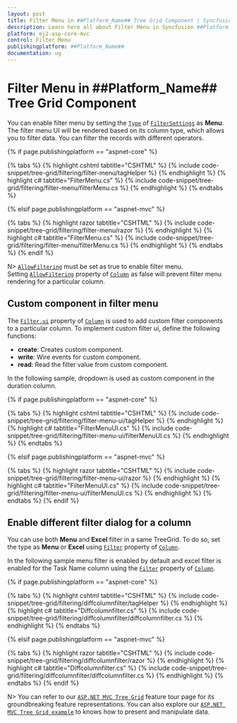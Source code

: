 ```yaml
---
layout: post
title: Filter Menu in ##Platform_Name## Tree Grid Component | Syncfusion
description: Learn here all about Filter Menu in Syncfusion ##Platform_Name## Tree Grid component of Syncfusion Essential JS 2 and more.
platform: ej2-asp-core-mvc
control: Filter Menu
publishingplatform: ##Platform_Name##
documentation: ug
---
```



# Filter Menu in ##Platform_Name## Tree Grid Component

You can enable filter menu by setting the [`Type`](https://help.syncfusion.com/cr/cref_files/aspnetcore-js2/Syncfusion.EJ2~Syncfusion.EJ2.TreeGrid.TreeGridFilterSettings~Type.html) of [`FilterSettings`](https://help.syncfusion.com/cr/cref_files/aspnetcore-js2/Syncfusion.EJ2~Syncfusion.EJ2.TreeGrid.TreeGridFilterSettings.html) as **Menu**. The filter menu UI will be rendered based on its column type, which allows you to filter data.
You can filter the records with different operators.

{% if page.publishingplatform == "aspnet-core" %}

{% tabs %}
{% highlight cshtml tabtitle="CSHTML" %}
{% include code-snippet/tree-grid/filtering/filter-menu/tagHelper %}
{% endhighlight %}
{% highlight c# tabtitle="FilterMenu.cs" %}
{% include code-snippet/tree-grid/filtering/filter-menu/filterMenu.cs %}
{% endhighlight %}
{% endtabs %}

{% elsif page.publishingplatform == "aspnet-mvc" %}

{% tabs %}
{% highlight razor tabtitle="CSHTML" %}
{% include code-snippet/tree-grid/filtering/filter-menu/razor %}
{% endhighlight %}
{% highlight c# tabtitle="FilterMenu.cs" %}
{% include code-snippet/tree-grid/filtering/filter-menu/filterMenu.cs %}
{% endhighlight %}
{% endtabs %}
{% endif %}



N> [`AllowFiltering`](https://help.syncfusion.com/cr/cref_files/aspnetcore-js2/Syncfusion.EJ2~Syncfusion.EJ2.TreeGrid.TreeGrid~AllowFiltering.html) must be set as true to enable filter menu.
<br/> Setting [`AllowFiltering`](https://help.syncfusion.com/cr/cref_files/aspnetcore-js2/Syncfusion.EJ2~Syncfusion.EJ2.TreeGrid.TreeGridColumn~AllowFiltering.html) property of [`Column`](https://help.syncfusion.com/cr/cref_files/aspnetcore-js2/Syncfusion.EJ2~Syncfusion.EJ2.TreeGrid.TreeGridColumn.html) as false will prevent filter menu rendering for a particular column.

## Custom component in filter menu

The [`Filter.ui`](https://help.syncfusion.com/cr/cref_files/aspnetcore-js2/Syncfusion.EJ2~Syncfusion.EJ2.TreeGrid.TreeGridColumn~Filter.html) property of [`Column`](https://help.syncfusion.com/cr/cref_files/aspnetcore-js2/Syncfusion.EJ2~Syncfusion.EJ2.TreeGrid.TreeGridColumn.html) is used to add custom filter components to a particular column. To implement custom filter ui, define the following functions:

* **create**:  Creates custom component.
* **write**: Wire events for custom component.
* **read**: Read the filter value from custom component.

In the following sample, dropdown is used as custom component in the duration column.

{% if page.publishingplatform == "aspnet-core" %}

{% tabs %}
{% highlight cshtml tabtitle="CSHTML" %}
{% include code-snippet/tree-grid/filtering/filter-menu-ui/tagHelper %}
{% endhighlight %}
{% highlight c# tabtitle="FilterMenuUI.cs" %}
{% include code-snippet/tree-grid/filtering/filter-menu-ui/filterMenuUI.cs %}
{% endhighlight %}
{% endtabs %}

{% elsif page.publishingplatform == "aspnet-mvc" %}

{% tabs %}
{% highlight razor tabtitle="CSHTML" %}
{% include code-snippet/tree-grid/filtering/filter-menu-ui/razor %}
{% endhighlight %}
{% highlight c# tabtitle="FilterMenuUI.cs" %}
{% include code-snippet/tree-grid/filtering/filter-menu-ui/filterMenuUI.cs %}
{% endhighlight %}
{% endtabs %}
{% endif %}



## Enable different filter dialog for a column

You can use both **Menu** and **Excel** filter in a same TreeGrid. To do so, set the type as **Menu** or **Excel** using [`Filter`](https://help.syncfusion.com/cr/cref_files/aspnetcore-js2/Syncfusion.EJ2~Syncfusion.EJ2.TreeGrid.TreeGridColumn~Filter.html) property of [`Column`](https://help.syncfusion.com/cr/cref_files/aspnetcore-js2/Syncfusion.EJ2~Syncfusion.EJ2.TreeGrid.TreeGridColumn.html).

In the following sample menu filter is enabled by default and excel filter is enabled for the Task Name column using the [`Filter`](https://help.syncfusion.com/cr/cref_files/aspnetcore-js2/Syncfusion.EJ2~Syncfusion.EJ2.TreeGrid.TreeGridColumn~Filter.html) property of [`Column`](https://help.syncfusion.com/cr/cref_files/aspnetcore-js2/Syncfusion.EJ2~Syncfusion.EJ2.TreeGrid.TreeGridColumn.html).

{% if page.publishingplatform == "aspnet-core" %}

{% tabs %}
{% highlight cshtml tabtitle="CSHTML" %}
{% include code-snippet/tree-grid/filtering/diffcolumnfilter/tagHelper %}
{% endhighlight %}
{% highlight c# tabtitle="Diffcolumnfilter.cs" %}
{% include code-snippet/tree-grid/filtering/diffcolumnfilter/diffcolumnfilter.cs %}
{% endhighlight %}
{% endtabs %}

{% elsif page.publishingplatform == "aspnet-mvc" %}

{% tabs %}
{% highlight razor tabtitle="CSHTML" %}
{% include code-snippet/tree-grid/filtering/diffcolumnfilter/razor %}
{% endhighlight %}
{% highlight c# tabtitle="Diffcolumnfilter.cs" %}
{% include code-snippet/tree-grid/filtering/diffcolumnfilter/diffcolumnfilter.cs %}
{% endhighlight %}
{% endtabs %}
{% endif %}



N> You can refer to our [`ASP.NET MVC Tree Grid`](https://www.syncfusion.com/aspnet-mvc-ui-controls/tree-grid) feature tour page for its groundbreaking feature representations. You can also explore our [`ASP.NET MVC Tree Grid example`](https://ej2.syncfusion.com/aspnetmvc/TreeGrid/Overview#/material) to knows how to present and manipulate data.